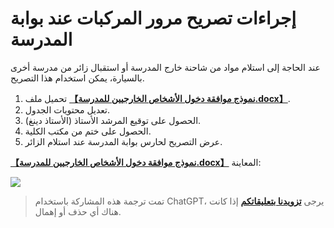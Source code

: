# إجراءات تصريح مرور المركبات عند بوابة المدرسة

عند الحاجة إلى استلام مواد من شاحنة خارج المدرسة أو استقبال زائر من مدرسة أخرى بالسيارة، يمكن استخدام هذا التصريح.

1. تحميل ملف [**【نموذج موافقة دخول الأشخاص الخارجيين للمدرسة.docx】**](https://github.com/linyuxuanlin/File-host/blob/main/docs/校外人员进校审批表.docx).
2. تعديل محتويات الجدول.
3. الحصول على توقيع المرشد الأستاذ (الأستاذ دينغ).
4. الحصول على ختم من مكتب الكلية.
5. عرض التصريح لحارس بوابة المدرسة عند استلام الزائر.

[**【نموذج موافقة دخول الأشخاص الخارجيين للمدرسة.docx】**](https://github.com/linyuxuanlin/File-host/blob/main/docs/校外人员进校审批表.docx) المعاينة:

![](https://wiki-media-1253965369.cos.ap-guangzhou.myqcloud.com/img/20210504212412.png)

> تمت ترجمة هذه المشاركة باستخدام ChatGPT، يرجى [**تزويدنا بتعليقاتكم**](https://github.com/linyuxuanlin/Wiki_MkDocs/issues/new) إذا كانت هناك أي حذف أو إهمال.